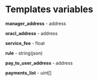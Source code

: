 # Templates variables

**manager_address** - address

**oracl_address** - address

**service_fee** - float

**rule** - string(json)

**pay_to_user_address** - address

**payments_list** - uint[]
